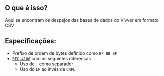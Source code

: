 ## O que é isso?

Aqui se encontram os despejos das bases de dados do Vivver em formato CSV

## Especificações:

- Prefixo de ordem de bytes definido como `EF BB BF`
- [`RFC 4180`](https://www.ietf.org/rfc/rfc4180.txt) com as seguintes diferenças
  - Uso de `;` como separador
  - Uso do `LF` ao invés de `CRFL`
